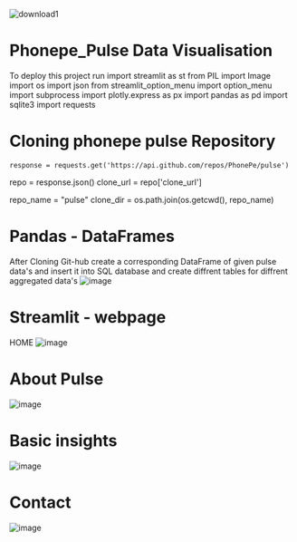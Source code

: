 
![download1](https://github.com/Parikshitnh72/Phonepe_/assets/153513327/900c5ba7-4dea-4689-bd8e-34d2bc99bbfe)

# Phonepe_Pulse Data Visualisation 
To deploy this project run
  import streamlit as st
  from PIL import Image
  import os
  import json
  from streamlit_option_menu import option_menu
  import subprocess
  import plotly.express as px
  import pandas as pd
  import sqlite3
  import requests

  # Cloning phonepe pulse Repository
    response = requests.get('https://api.github.com/repos/PhonePe/pulse')
  repo = response.json()
  clone_url = repo['clone_url']

  repo_name = "pulse"
  clone_dir = os.path.join(os.getcwd(), repo_name)

  # Pandas - DataFrames
  After Cloning Git-hub create a corresponding DataFrame of given pulse data's and insert it into SQL database and create diffrent tables for diffrent aggregated data's
  ![image](https://github.com/Parikshitnh72/Phonepe_/assets/153513327/0d412d68-5476-465f-a73a-842399fe70e6)

  #  Streamlit - webpage
  HOME
  ![image](https://github.com/Parikshitnh72/Phonepe_/assets/153513327/5a7c5b19-3ff6-49af-b1b2-543f482db3cd)

# About Pulse
![image](https://github.com/Parikshitnh72/Phonepe_/assets/153513327/02a10a3d-90c9-4808-9d5c-869f59937ecd)


# Basic insights
![image](https://github.com/Parikshitnh72/Phonepe_/assets/153513327/13f1696a-58ee-489a-8e80-1335ebe5b8cb)

# Contact
![image](https://github.com/Parikshitnh72/Phonepe_/assets/153513327/1e6c9c3d-17c5-49d2-aa5e-2ebf518fe720)

